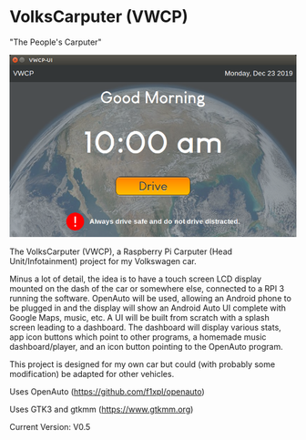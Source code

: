 # VolksCarputer (VWCP)

"The People's Carputer"

![Screenshot](https://raw.githubusercontent.com/Elaguy/VWCP/master/UI/img/exampleImg.png)

The VolksCarputer (VWCP), a Raspberry Pi Carputer (Head Unit/Infotainment) project for my Volkswagen car.

Minus a lot of detail, the idea is to have a touch screen LCD display mounted
on the dash of the car or somewhere else, connected to a RPI 3 running the software.
OpenAuto will be used, allowing an Android phone to be plugged in and the display will
show an Android Auto UI complete with Google Maps, music, etc.
A UI will be built from scratch with a splash screen leading to a dashboard. The dashboard
will display various stats, app icon buttons which point to other programs, a homemade music
dashboard/player, and an icon button pointing to the OpenAuto program.

This project is designed for my own car but could (with probably some modification) be adapted for other vehicles.

Uses OpenAuto (https://github.com/f1xpl/openauto)

Uses GTK3 and gtkmm (https://www.gtkmm.org)

Current Version: V0.5
